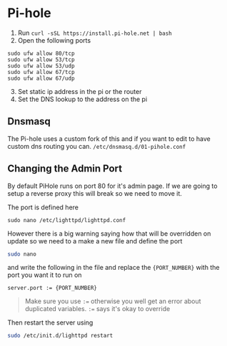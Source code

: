 # Pi-hole
1. Run `curl -sSL https://install.pi-hole.net | bash`
2. Open the following ports
```
sudo ufw allow 80/tcp
sudo ufw allow 53/tcp
sudo ufw allow 53/udp
sudo ufw allow 67/tcp
sudo ufw allow 67/udp
```
3. Set static ip address in the pi or the router
4. Set the DNS lookup to the address on the pi

## Dnsmasq   
The Pi-hole uses a custom fork of this and if you want to edit to have custom dns routing you can.
`/etc/dnsmasq.d/01-pihole.conf`

## Changing the Admin Port
By default PiHole runs on port 80 for it's admin page. If we are going to setup a reverse proxy this will break so we need to move it.

The port is defined here 

`sudo nano /etc/lighttpd/lighttpd.conf`

However there is a big warning saying how that will be overridden on update so we need to a make a new file and define the port

```sh
sudo nano 
```
and write the following in the file and replace the `{PORT_NUMBER}` with the port you want it to run on
```
server.port := {PORT_NUMBER} 
```
> Make sure you use `:=` otherwise you well get an error about duplicated variables. `:=` says it's okay to override

Then restart the server using 
```sh
sudo /etc/init.d/lighttpd restart
```
